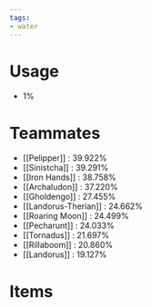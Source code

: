 ```yaml
---
tags:
- water
---
```

# Usage
- 1%
# Teammates
- [[Pelipper]] : 39.922%
- [[Sinistcha]] : 39.291%
- [[Iron Hands]] : 38.758%
- [[Archaludon]] : 37.220%
- [[Gholdengo]] : 27.455%
- [[Landorus-Therian]] : 24.662%
- [[Roaring Moon]] : 24.499%
- [[Pecharunt]] : 24.033%
- [[Tornadus]] : 21.697%
- [[Rillaboom]] : 20.860%
- [[Landorus]] : 19.127%
# Items